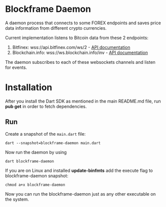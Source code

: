 # Blockframe Daemon

A daemon process that connects to some FOREX endpoints and saves price data information from different crypto currencies.

Current implementation listens to Bitcoin data from these 2 endpoints:

1. Bitfinex: wss://api.bitfinex.com/ws/2 - [API documentation](https://bitfinex.readme.io/v2/docs/ws-general)
2. Blockchain.info: wss://ws.blockchain.info/inv - [API documentation](https://blockchain.info/api/api_websocket)

The daemon subscribes to each of these websockets channels and listen for events.

# Installation

After you install the Dart SDK as mentioned in the main README.md file, run
__pub get__ in order to fetch dependencies. 

Run
---

Create a snapshot of the `main.dart` file:

`dart --snapshot=blockframe-daemon main.dart`

Now run the daemon by using 

`dart blockframe-daemon`

If you are on Linux and installed **update-binfmts** add the execute flag to blockframe-daemon snapshot:

`chmod a+x blockframe-daemon`

Now you can run the blockframe-daemon just as any other executable on the system.